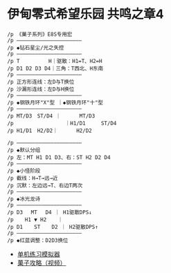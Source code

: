 # 伊甸零式希望乐园 共鸣之章4

```
/p 《菓子系列》E8S专用宏
/p —————————————————————
/p ◆钻石星尘/光之失控
/p —————————————————————
/p T　　 　　　H｜驱散：H1=T、H2=H
/p D1 D2 D3 D4｜三角：T西北、H东南
/p —————————————————————
/p 正方形连线：左D与T换位
/p 沙漏形连线：左D与H换位
/p —————————————————————
/p ◆钢铁月环"X"型 ｜◆钢铁月环"十"型
/p —————————————————————
/p MT/D3　ST/D4 ｜　 　　MT/D3
/p 　　 　　　 　 　 ｜H1/D1　　　ST/D4
/p H1/D1　H2/D2｜　 　　H2/D2
 
/p —————————————————————
/p ◆默认分组
/p 左：MT H1 D1 D3、右：ST H2 D2 D4
/p —————————————————————
/p ◆小怪阶段
/p 截线：H→T→远→近
/p 沉默：左边远→T、右边T两次
/p —————————————————————
/p ◆冰光龙诗
/p —————————————————————
/p D3　 MT 　D4 ｜ H1驱散DPS↓
/p 　 H1 ▼ H2 　 ｜
/p D1 　 ST 　 D2 ｜ H2驱散DPS↑
/p —————————————————————
/p ◆红蓝调整：D2D3换位
```

* [单机练习模拟器](https://nga.178.com/read.php?tid=22936530)
* [菓子攻略（视频）](https://www.bilibili.com/video/av626471871/)